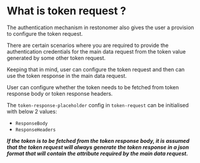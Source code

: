 # What is token request ?

The authentication mechanism in restonomer also gives the user a provision to configure the token request.

There are certain scenarios where you are required to provide the authentication credentials for the main data request
from the token value generated by some other token request.

Keeping that in mind, user can configure the token request and then can use the token response in the main data request.

User can configure whether the token needs to be fetched from token response body or token response headers.

The `token-response-placeholder` config in `token-request` can be initialised with below 2 values:
* `ResponseBody`
* `ResponseHeaders`

**_If the token is to be fetched from the token response body, it is assumed that the token request will always generate
the token response in a json format that will contain the attribute required by the main data request._**
